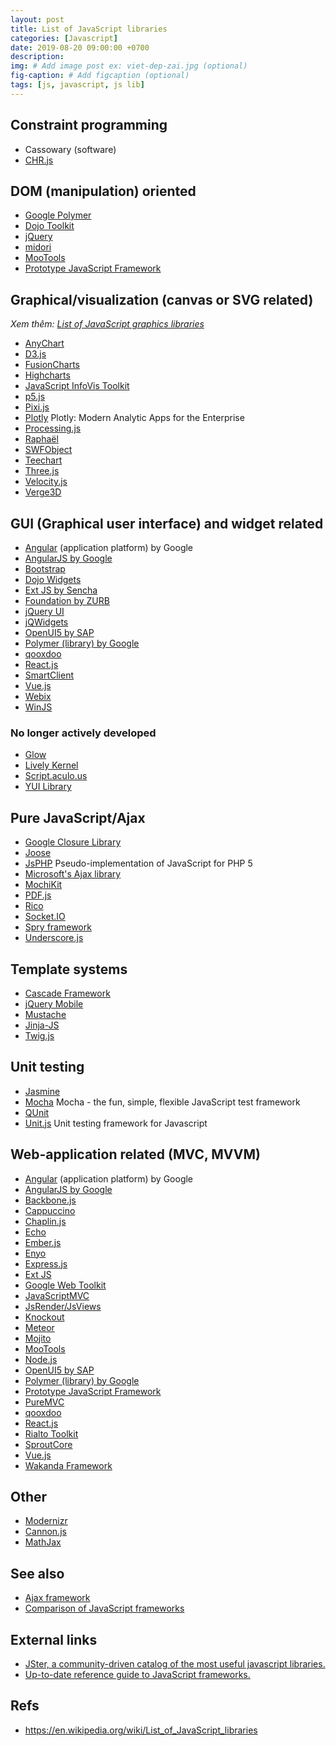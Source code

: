 ```yaml
---
layout: post
title: List of JavaScript libraries
categories: [Javascript]
date: 2019-08-20 09:00:00 +0700
description: 
img: # Add image post ex: viet-dep-zai.jpg (optional)
fig-caption: # Add figcaption (optional)
tags: [js, javascript, js lib]
---
```


## Constraint programming

- Cassowary (software)
- [CHR.js](http://chrjs.net/)

## DOM (manipulation) oriented

- [Google Polymer](https://www.polymer-project.org/)
- [Dojo Toolkit](https://dojotoolkit.org/)
- [jQuery](https://jquery.com/)
- [midori](https://en.wikipedia.org/wiki/Midori_(web_browser))
- [MooTools](https://mootools.net/)
- [Prototype JavaScript Framework](http://prototypejs.org/)

## Graphical/visualization (canvas or SVG related)

_Xem thêm: [List of JavaScript graphics libraries](https://en.wikipedia.org/wiki/List_of_JavaScript_graphics_libraries)_

- [AnyChart](https://www.anychart.com/)
- [D3.js](https://d3js.org/)
- [FusionCharts](https://www.fusioncharts.com/)
- [Highcharts](https://www.highcharts.com/)
- [JavaScript InfoVis Toolkit](https://philogb.github.io/jit/)
- [p5.js](https://p5js.org/)
- [Pixi.js](https://www.pixijs.com/)
- [Plotly](https://plot.ly/) Plotly: Modern Analytic Apps for the Enterprise
- [Processing.js](http://processingjs.org/)
- [Raphaël](https://dmitrybaranovskiy.github.io/raphael/)
- [SWFObject](https://github.com/swfobject/swfobject)
- [Teechart](https://www.steema.com/)
- [Three.js](https://threejs.org/)
- [Velocity.js](http://velocityjs.org/)
- [Verge3D](https://www.soft8soft.com/verge3d/)

## GUI (Graphical user interface) and widget related

- [Angular](https://angular.io/) (application platform) by Google
- [AngularJS by Google](https://angularjs.org/)
- [Bootstrap](https://getbootstrap.com/)
- [Dojo Widgets](https://github.com/dojo/widgets)
- [Ext JS by Sencha](https://www.sencha.com/products/extjs/)
- [Foundation by ZURB](https://foundation.zurb.com/)
- [jQuery UI](https://jqueryui.com/)
- [jQWidgets](https://www.jqwidgets.com/)
- [OpenUI5 by SAP](https://openui5.org/)
- [Polymer (library) by Google](https://www.polymer-project.org/)
- [qooxdoo](https://www.qooxdoo.org/)
- [React.js](https://reactjs.org/)
- [SmartClient](https://www.smartclient.com/)
- [Vue.js](https://vuejs.org/)
- [Webix](https://webix.com/)
- [WinJS](https://github.com/winjs/winjs)

### No longer actively developed

- [Glow]()
- [Lively Kernel](https://lively-kernel.org/)
- [Script.aculo.us](http://script.aculo.us/)
- [YUI Library](https://yuilibrary.com/)

## Pure JavaScript/Ajax

- [Google Closure Library](https://developers.google.com/closure/library/)
- [Joose]()
- [JsPHP](http://jsphp.org/) Pseudo-implementation of JavaScript for PHP 5
- [Microsoft's Ajax library](https://docs.microsoft.com/en-us/aspnet/ajax/cdn/overview)
- [MochiKit](https://mochi.github.io/mochikit/)
- [PDF.js](https://mozilla.github.io/pdf.js/)
- [Rico](https://en.wikipedia.org/wiki/Rico_(Ajax))
- [Socket.IO](https://socket.io/)
- [Spry framework](https://en.wikipedia.org/wiki/Spry_framework)
- [Underscore.js](http://underscorejs.org/)

## Template systems

- [Cascade Framework](http://jslegers.github.io/cascadeframework/)
- [jQuery Mobile](https://jquerymobile.com/)
- [Mustache](https://mustache.github.io/)
- [Jinja-JS](https://github.com/sstur/jinja-js)
- [Twig.js](https://github.com/twigjs/twig.js/wiki)

## Unit testing

- [Jasmine](https://jasmine.github.io/)
- [Mocha](https://mochajs.org/) Mocha - the fun, simple, flexible JavaScript test framework
- [QUnit](https://qunitjs.com/)
- [Unit.js](https://unitjs.com/) Unit testing framework for Javascript

## Web-application related (MVC, MVVM)

- [Angular](https://angular.io/) (application platform) by Google
- [AngularJS by Google](https://angularjs.org/)
- [Backbone.js](http://backbonejs.org/)
- [Cappuccino](https://www.cappuccino.dev/)
- [Chaplin.js](http://chaplinjs.org/)
- [Echo](https://www.echojs.com/)
- [Ember.js](https://emberjs.com/)
- [Enyo](https://enyojs.com/)
- [Express.js](https://expressjs.com/)
- [Ext JS](https://www.sencha.com/products/extjs/)
- [Google Web Toolkit](https://en.wikipedia.org/wiki/Google_Web_Toolkit)
- [JavaScriptMVC](http://www.javascriptmvc.com/)
- [JsRender/JsViews](https://www.jsviews.com/)
- [Knockout](https://knockoutjs.com/)
- [Meteor](https://www.meteor.com/)
- [Mojito](https://www.npmjs.com/package/mojito)
- [MooTools](https://mootools.net/)
- [Node.js](https://nodejs.org/)
- [OpenUI5 by SAP](https://openui5.org/)
- [Polymer (library) by Google](https://www.polymer-project.org/)
- [Prototype JavaScript Framework](http://prototypejs.org/)
- [PureMVC](https://github.com/PureMVC/puremvc-js-multicore-framework/wiki)
- [qooxdoo](https://www.qooxdoo.org/)
- [React.js](https://reactjs.org/)
- [Rialto Toolkit](https://en.wikipedia.org/wiki/Rialto_Toolkit)
- [SproutCore](https://sproutcore.com/)
- [Vue.js](https://vuejs.org/)
- [Wakanda Framework](https://wakanda.github.io/)

## Other

- [Modernizr](https://modernizr.com/)
- [Cannon.js](https://en.wikipedia.org/wiki/Cannon.js)
- [MathJax](https://www.mathjax.org/)

## See also

- [Ajax framework](https://en.wikipedia.org/wiki/List_of_Ajax_frameworks)
- [Comparison of JavaScript frameworks](https://en.wikipedia.org/wiki/Comparison_of_JavaScript_frameworks)

## External links

- [JSter, a community-driven catalog of the most useful javascript libraries.](http://jster.net/)
- [Up-to-date reference guide to JavaScript frameworks.](https://javascriptreport.com/the-ultimate-guide-to-javascript-frameworks/)

## Refs

- https://en.wikipedia.org/wiki/List_of_JavaScript_libraries
